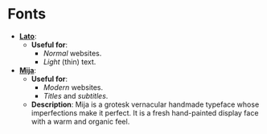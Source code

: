 # Fonts

* [**Lato**](http://www.latofonts.com/lato-free-fonts):
  * **Useful for**:
    * *Normal* websites.
    * *Light* (thin) text.
* [**Mija**](https://www.myfonts.com/fonts/latinotype/mija):
  * **Useful for**:
    * *Modern* websites.
    * *Titles* and *subtitles*.
  * **Description**: Mija is a grotesk vernacular handmade typeface whose imperfections make it perfect. It is a fresh hand-painted display face with a warm and organic feel.
